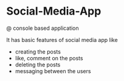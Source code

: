 # Social-Media-App
@ console based application

It has basic features of social media app like
  - creating the posts
  - like, comment on the posts
  - deleting the posts
  - messaging between the users
